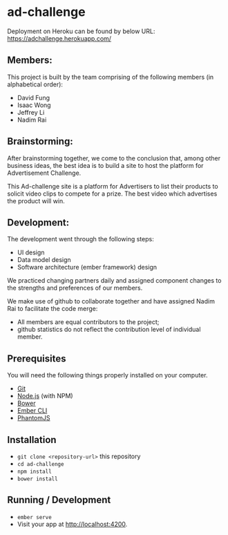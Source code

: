 # ad-challenge
Deployment on Heroku can be found by below URL:
https://adchallenge.herokuapp.com/


## Members:
This project is built by the team comprising of the following members (in alphabetical order):

* David Fung
* Isaac Wong
* Jeffrey Li
* Nadim Rai

## Brainstorming:
After brainstorming together, we come to the conclusion that, among other business ideas, the best idea is to build a site to host the platform for Advertisement Challenge.

This Ad-challenge site is a platform for Advertisers to list their products to solicit video clips to compete for a prize. The best video which advertises the product will win.

## Development:
The development went through the following steps:
* UI design
* Data model design
* Software architecture (ember framework) design

We practiced changing partners daily and assigned component changes to the strengths and preferences of our members.

We make use of github to collaborate together and have assigned Nadim Rai to facilitate the code merge:
* All members are equal contributors to the project;
* github statistics do not reflect the contribution level of individual member.

## Prerequisites

You will need the following things properly installed on your computer.

* [Git](https://git-scm.com/)
* [Node.js](https://nodejs.org/) (with NPM)
* [Bower](https://bower.io/)
* [Ember CLI](https://ember-cli.com/)
* [PhantomJS](http://phantomjs.org/)

## Installation

* `git clone <repository-url>` this repository
* `cd ad-challenge`
* `npm install`
* `bower install`

## Running / Development

* `ember serve`
* Visit your app at [http://localhost:4200](http://localhost:4200).
